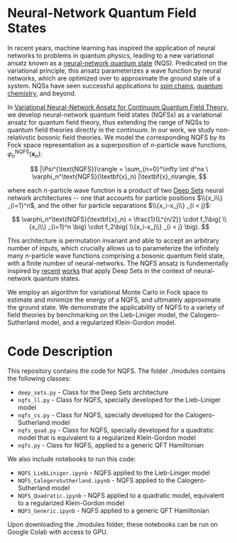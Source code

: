 # Neural-Network Quantum Field States

In recent years, machine learning has inspired the application of neural networks to problems in quantum physics, leading to a new variational ansatz known as a [neural-network quantum state](https://www.science.org/doi/10.1126/science.aag2302) (NQS). Predicated on the variational principle, this ansatz parameterizes a wave function by neural networks, which are optimized over to approximate the ground state of a system. NQSs have seen successful applications to [spin chains](https://www.nature.com/articles/s41567-019-0545-1), [quantum chemistry](https://journals.aps.org/prresearch/abstract/10.1103/PhysRevResearch.2.033429), and beyond.

In [Variational Neural-Network Ansatz for Continuum Quantum Field Theory](https://arxiv.org/abs/2212.00782), we develop neural-network quantum field states (NQFSs) as a variational ansatz for quantum field theory, thus extending the range of NQSs to quantum field theories directly in the continuum. In our work, we study non-relativstic bosonic field theories. We model the corresponding NQFS by its Fock space representation as a superposition of $n$-particle wave functions, $\varphi_n^\text{NQFS}(\textbf{x}_n)$:

$$ |\Psi^{\text{NQFS}}\rangle = \sum_{n=0}^\infty \int d^nx \ \varphi_n^\text{NQFS}(\textbf{x}_n) |\textbf{x}_n\rangle, $$

where each $n$-particle wave function is a product of two [Deep Sets](https://arxiv.org/abs/1703.06114) neural network architectures -- one that accounts for particle positions $\\{x_i\\} _{i=1}^n$, and the other for particle separations $\\{x_i-x_j\\} _{i < j}$:

$$ \varphi_n^\text{NQFS}(\textbf{x}_n) = \frac{1}{L^{n/2}} \cdot f_1\big( \\{x_i\\} _{i=1}^n \big) \cdot f_2\big( \\{x_i-x_j\\} _{i < j} \big). $$

This architecture is permutation invariant and able to accept an arbitrary number of inputs, which crucially allows us to parameterize the infinitely many $n$-particle wave functions comprising a bosonic quantum field state, with a finite number of neural-networks. The NQFS ansatz is fundementally inspired by [recent](https://journals.aps.org/prresearch/abstract/10.1103/PhysRevResearch.4.023138) [works](https://journals.aps.org/prl/abstract/10.1103/PhysRevLett.127.022502) that apply Deep Sets in the context of neural-network quantum states.

We employ an algorithm for variational Monte Carlo in Fock space to estimate and minimize the energy of a NQFS, and ultimately approximate the ground state. We demonstrate the applicability of NQFS to a variety of field theories by benchmarking on the Lieb-Liniger model, the Calogero-Sutherland model, and a regularized Klein-Gordon model.


# Code Description
This repository contains the code for NQFS. The folder ./modules contains the following classes:
* `deep_sets.py` - Class for the Deep Sets architecture
* `nqfs_ll.py` - Class for NQFS, specially developed for the Lieb-Liniger model
* `nqfs_cs.py` - Class for NQFS, specially developed for the Calogero-Sutherland model
* `nqfs_quad.py` - Class for NQFS, specially developed for a quadratic model that is equivalent to a regularized Klein-Gordon model
* `nqfs.py` - Class for NQFS, applied to a generic QFT Hamiltonian


We also include notebooks to run this code: 
* `NQFS_LiebLiniger.ipynb` - NQFS applied to the Lieb-Liniger model 
* `NQFS_CalogeroSutherland.ipynb` - NQFS applied to the Calogero-Sutherland model
* `NQFS_Quadratic.ipynb` - NQFS applied to a quadratic model, equivalent to a regularized Klein-Gordon model
* `NQFS_Generic.ipynb` - NQFS applied to a generic QFT Hamiltonian

Upon downloading the ./modules folder, these notebooks can be run on Google Colab with access to GPU.
